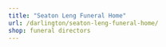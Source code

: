 ```yaml
---
title: "Seaton Leng Funeral Home"
url: /darlington/seaton-leng-funeral-home/
shop: funeral directors
---
```

